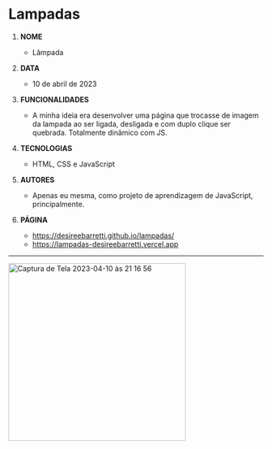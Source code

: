# Lampadas

1. **NOME** 
   - Lâmpada

1. **DATA** 
   - 10 de abril de 2023

1. **FUNCIONALIDADES** 
   - A minha ideia era desenvolver uma página que trocasse de imagem da lampada ao ser ligada, desligada e com duplo clique ser quebrada. Totalmente dinâmico com JS.

1. **TECNOLOGIAS** 
   - HTML, CSS e JavaScript

1. **AUTORES** 
   - Apenas eu mesma, como projeto de aprendizagem de JavaScript, principalmente. 

1. **PÁGINA**
   - https://desireebarretti.github.io/lampadas/
   - https://lampadas-desireebarretti.vercel.app
   
---

<img width="350" alt="Captura de Tela 2023-04-10 às 21 16 56" src="https://user-images.githubusercontent.com/110750885/231023388-305c094d-c75c-40d0-b685-9d7f32898610.png">
